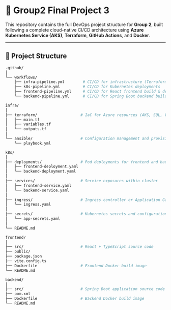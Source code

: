 # 🧩 Group2 Final Project 3

This repository contains the full DevOps project structure for **Group 2**, built following a complete cloud-native CI/CD architecture using **Azure Kubernetes Service (AKS)**, **Terraform**, **GitHub Actions**, and **Docker**.

---

## 🧱 Project Structure

```bash
.github/
│
└── workflows/
    ├── infra-pipeline.yml        # CI/CD for infrastructure (Terraform + Ansible)
    ├── k8s-pipeline.yml          # CI/CD for Kubernetes deployments
    ├── frontend-pipeline.yml     # CI/CD for React frontend build & deploy
    └── backend-pipeline.yml      # CI/CD for Spring Boot backend build & deploy

infra/
│
├── terraform/                   # IaC for Azure resources (AKS, SQL, VNet, etc.)
│   ├── main.tf
│   ├── variables.tf
│   └── outputs.tf
│
└── ansible/                     # Configuration management and provisioning
    └── playbook.yml

k8s/
│
├── deployments/                 # Pod deployments for frontend and backend
│   ├── frontend-deployment.yaml
│   └── backend-deployment.yaml
│
├── services/                    # Service exposures within cluster
│   ├── frontend-service.yaml
│   └── backend-service.yaml
│
├── ingress/                     # Ingress controller or Application Gateway rules
│   └── ingress.yaml
│
├── secrets/                     # Kubernetes secrets and configurations
│   └── app-secrets.yaml
│
└── README.md

frontend/
│
├── src/                         # React + TypeScript source code
├── public/
├── package.json
├── vite.config.ts
├── Dockerfile                   # Frontend Docker build image
└── README.md

backend/
│
├── src/                         # Spring Boot application source code
├── pom.xml
├── Dockerfile                   # Backend Docker build image
└── README.md
